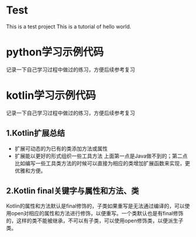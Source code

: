 # Test
This is a test project
This is a tutorial of hello world.

# python学习示例代码
记录一下自己学习过程中做过的练习，方便后续参考复习

# kotlin学习示例代码
记录一下自己学习过程中做过的练习，方便后续参考复习

## 1.Kotlin扩展总结
* 扩展可动态的为已有的类添加方法或属性
* 扩展能以更好的形式组织一些工具方法
上面第一点是Java做不到的；第二点比如编写一些工具类方法的时候可以直接为相应的类增加扩展函数来实现，更优雅和方便。

## 2.Kotlin final关键字与属性和方法、类
Kotlin的属性和方法默认是final修饰的，子类如果重写是无法通过编译的，可以使用open对相应的属性和方法进行修饰，以便重写。一个类默认也是有final修饰的，这样的类不能被继承，不可以有子类，可以使用open修饰类，以便派生子类。